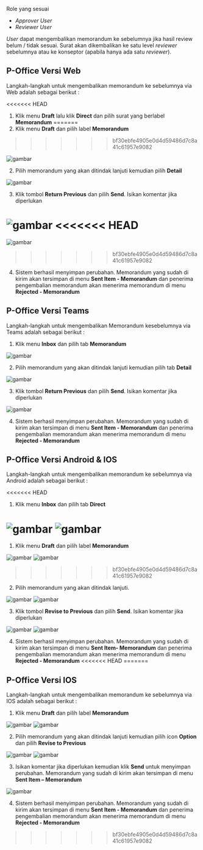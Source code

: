 Role yang sesuai

- _Approver User_
- _Reviewer User_

_User_ dapat mengembalikan memorandum ke sebelumnya jika hasil review belum / tidak sesuai. Surat akan dikembalikan ke satu level _reviewer_ sebelumnya atau ke konseptor (apabila hanya ada satu _reviewer_).

## **P-Office Versi Web**

Langkah-langkah untuk mengembalikan memorandum ke sebelumnya via Web adalah sebagai berikut :

<<<<<<< HEAD
1. Klik menu **Draft** lalu klik **Direct** dan pilih surat yang berlabel **Memorandum**
=======
1. Klik menu **Draft** dan pilih label **Memorandum**
>>>>>>> bf30ebfe4905e0d4d59486d7c8a41c61957e9082

![gambar](Memorandum/MM_Web/02MM-39.png)

2. Pilih memorandum yang akan ditindak lanjuti kemudian pilih **Detail**

![gambar](Memorandum/MM_Web/02MM-40.png)

3. Klik tombol **Return Previous** dan pilih **Send**. Isikan komentar jika diperlukan

![gambar](Memorandum/MM_Web/02MM-41.png)
<<<<<<< HEAD
=======
![gambar](Memorandum/MM_Web/03MM-41.png)
>>>>>>> bf30ebfe4905e0d4d59486d7c8a41c61957e9082

4. Sistem berhasil menyimpan perubahan. Memorandum yang sudah di kirim akan tersimpan di menu **Sent Item - Memorandum** dan penerima pengembalian memorandum akan menerima memorandum di menu **Rejected - Memorandum**

## **P-Office Versi Teams**

Langkah-langkah untuk mengembalikan Memorandum kesebelumnya via Teams adalah sebagai berikut :

1. Klik menu **Inbox** dan pilih tab **Memorandum**

![gambar](Memorandum/MM_Teams/MM39.png)

2. Pilih memorandum yang akan ditindak lanjuti kemudian pilih tab **Detail**

![gambar](Memorandum/MM_Teams/MM40.png)

3. Klik tombol **Return Previous** dan pilih **Send**. Isikan komentar jika diperlukan

![gambar](Memorandum/MM_Teams/MM41.png)

4. Sistem berhasil menyimpan perubahan. Memorandum yang sudah di kirim akan tersimpan di menu **Sent Item - Memorandum** dan penerima pengembalian memorandum akan menerima memorandum di menu **Rejected - Memorandum**

## **P-Office Versi Android & IOS**

Langkah-langkah untuk mengembalikan memorandum ke sebelumnya via Android adalah sebagai berikut :

<<<<<<< HEAD
1. Klik menu **Inbox** dan pilih tab **Direct**

![gambar](Memorandum/MM_Android/Kembalimemo/02MM-01.jpg) ![gambar](Memorandum/MM_Android/Kembalimemo/02MM-02.jpg)
=======
1. Klik menu **Draft** dan pilih label **Memorandum**

![gambar](Memorandum/MM_Android/Kembalimemo/02A01.png) ![gambar](Memorandum/MM_Android/Kembalimemo/02A02.png)
>>>>>>> bf30ebfe4905e0d4d59486d7c8a41c61957e9082

2. Pilih memorandum yang akan ditindak lanjuti.

![gambar](Memorandum/MM_Android/Kembalimemo/02A03.png) ![gambar](Memorandum/MM_Android/Kembalimemo/02A04.png)

3. Klik tombol **Revise to Previous** dan pilih **Send**. Isikan komentar jika diperlukan

![gambar](Memorandum/MM_Android/Kembalimemo/02A05.png) ![gambar](Memorandum/MM_Android/Kembalimemo/02A06.png)

4. Sistem berhasil menyimpan perubahan. Memorandum yang sudah di kirim akan tersimpan di menu **Sent Item- Memorandum** dan penerima pengembalian memorandum akan menerima memorandum di menu **Rejected - Memorandum**
<<<<<<< HEAD
=======

## **P-Office Versi IOS**

Langkah-langkah untuk mengembalikan memorandum ke sebelumnya via IOS adalah sebagai berikut :

1. Klik menu **Draft** dan pilih label **Memorandum**

![gambar](Memorandum/MM_IOS/02MM-77.png)
![gambar](Memorandum/MM_IOS/02MM-78.png)

2. Pilih memorandum yang akan ditindak lanjuti kemudian pilih icon **Option** dan pilih **Revise to Previous**

![gambar](Memorandum/MM_IOS/02MM-40.png) ![gambar](Memorandum/MM_IOS/02MM-41.png)

3. Isikan komentar jika diperlukan kemudian klik **Send** untuk menyimpan perubahan. Memorandum yang sudah di kirim akan tersimpan di menu **Sent Item – Memorandum**

![gambar](Memorandum/MM_IOS/02MM-42.png)

4. Sistem berhasil menyimpan perubahan. Memorandum yang sudah di kirim akan tersimpan di menu **Sent Item - Memorandum** dan penerima pengembalian memorandum akan menerima memorandum di menu **Rejected - Memorandum**
>>>>>>> bf30ebfe4905e0d4d59486d7c8a41c61957e9082
